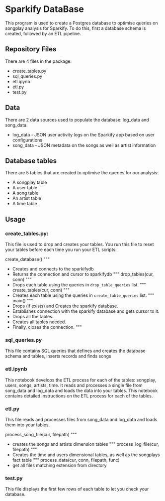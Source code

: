 # Sparkify DataBase

This program is used to create a Postgres database to optimise queries on songplay analysis for Sparkify.
To do this, first a database schema is created, followed by an ETL pipeline.

## Repository Files

There are 4 files in the package:
- create_tables.py
- sql_queries.py
- etl.ipynb
- etl.py
- test.py

## Data

There are 2 data sources used to populate the database: log_data and song_data.

- log_data -  JSON user activity logs on the Sparkify app based on user configurations
- song_data -  JSON metadata on the songs as well as artist information

## Database tables
There are 5 tables that are created to optimise the queries for our analysis:
- A songplay table
- A user table
- A song table
- An artist table 
- A time table

## Usage

### create_tables.py:
This file is used to drop and creates your tables. You run this file to reset your tables before each time you run your ETL scripts.

create_database()
"""
- Creates and connects to the sparkifydb
- Returns the connection and cursor to sparkifydb
"""
drop_tables(cur, conn)
"""
- Drops each table using the queries in `drop_table_queries` list.
"""
create_tables(cur, conn)
"""
- Creates each table using the queries in `create_table_queries` list. 
"""
main()
"""
- Drops (if exists) and Creates the sparkify database. 
- Establishes connection with the sparkify database and gets
    cursor to it.  
- Drops all the tables.  
- Creates all tables needed. 
- Finally, closes the connection. 
"""

### sql_queries.py
This file contains SQL queries that defines and creates the database schema and tables, inserts records and finds songs

### etl.ipynb
This notebook develops the ETL process for each of the tables: songplay, users, songs, artists, time. It reads and processes a single file from song_data and log_data and loads the data into your tables. This notebook contains detailed instructions on the ETL process for each of the tables.

### etl.py
This file reads and processes files from song_data and log_data and loads them into your tables.

process_song_file(cur, filepath)
"""
- creates the songs and artists dimension tables
"""
process_log_file(cur, filepath)
"""
- Creates the time and users dimensional tables, as well as the songplays fact table
"""
process_data(cur, conn, filepath, func)
- get all files matching extension from directory

### test.py
This file displays the first few rows of each table to let you check your database.
